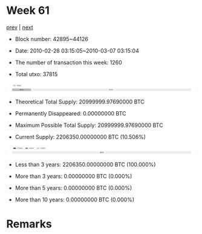 # Week 61

[prev](week0060.md) | [next](week0062.md)

- Block number: 42895~44126

- Date: 2010-02-28 03:15:05~2010-03-07 03:15:04

- The number of transaction this week: 1260

- Total utxo: 37815

![](../images/mined_week0061.png)

- Theoretical Total Supply: 20999999.97690000 BTC

- Permanently Disappeared: 0.00000000 BTC

- Maximum Possible Total Supply: 20999999.97690000 BTC

- Current Supply: 2206350.00000000 BTC (10.506%)

![](../images/year_week0061.png)


- Less than 3 years: 2206350.00000000 BTC (100.000%)

- More than 3 years: 0.00000000 BTC (0.000%)

- More than 5 years: 0.00000000 BTC (0.000%)

- More than 10 years: 0.00000000 BTC (0.000%)

# Remarks

